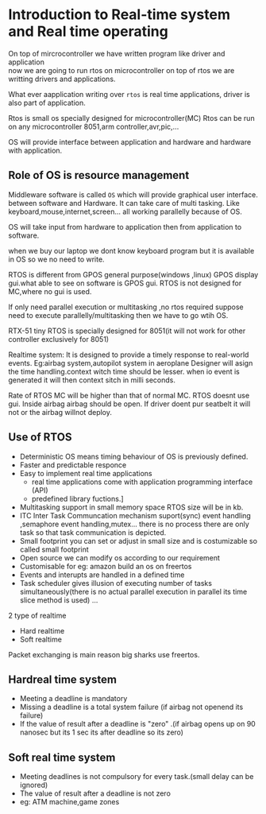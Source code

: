 # Introduction to Real-time system and Real time operating     

On top of mircrocontroller we have written program like driver and application   
now we are going to run rtos on microcontroller on top of rtos we  are writting drivers and applications.  

What ever aapplication writing over `rtos` is real time applications, driver is also part of application.  

Rtos is small os specially designed for microcontroller(MC)
Rtos can be run on any microcontroller 8051,arm controller,avr,pic,...

OS will provide interface between application and hardware and hardware with application.

## Role of OS is resource management 
Middleware software is called `OS` which will provide graphical user interface.
between software and Hardware.
It can take care of multi tasking.
Like keyboard,mouse,internet,screen... all working parallelly because of OS.

OS will take input from hardware to application then from application to software.

when we buy our laptop we dont know keyboard program but it is available in OS so we no need to write.

RTOS is different from GPOS general purpose(windows ,linux)
GPOS display gui.what able to see on software is GPOS gui.
RTOS is not designed for MC,where no gui is used.

If only need parallel execution or multitasking ,no rtos required suppose need to execute parallelly/multitasking then we have to go wtih OS.

RTX-51 tiny RTOS is specially designed for 8051(it will not work for other controller exclusively for 8051)

Realtime system: It is designed to provide a timely response to real-world events.
Eg:airbag system,autopilot system in aeroplane
Designer will asign the time handling.context witch time should be lesser.
when io event is generated it will then context sitch in milli seconds.

Rate of RTOS MC will be higher than that of normal MC.
RTOS doesnt use gui.
Inside airbag airbag should be open.
If driver doent pur seatbelt it will not or the airbag willnot deploy.


## Use of RTOS
- Deterministic OS  means timing behaviour of OS is previously defined.
- Faster and predictable responce 
- Easy to implement real time applications 
   - real time applications come with application programming interface (API)
   - predefined library fuctions.]
- Multitasking support in small memory space
   RTOS size will be in kb.
- ITC Inter Task Communcation mechanism suport(sync)
   event handling ,semaphore event handling,mutex...
    there is no process there are only task so that task communication is depicted.
- Small footprint 
   you can set or adjust in small size and is costumizable so called small footprint
- Open source we can modify os according to our requirement
- Customisable for eg: amazon build an os on freertos
- Events and interupts are handled in a defined time
- Task scheduler gives illusion of executing number of tasks simultaneously(there is no actual parallel execution in parallel its time slice method is used)
...

2 type of realtime
- Hard realtime 
- Soft realtime

Packet exchanging is main reason big sharks use freertos.

## Hardreal time system
- Meeting a deadline is mandatory
- Missing a deadline is a total system failure (if airbag not openend its failure)
- If the value of result after a deadline is "zero" .(if airbag opens up on 90 nanosec but its 1 sec its after deadline so its zero)

## Soft real time system
- Meeting deadlines is not compulsory for every task.(small delay can be ignored)
- The value of result after a deadline is not zero
- eg: ATM machine,game zones 
